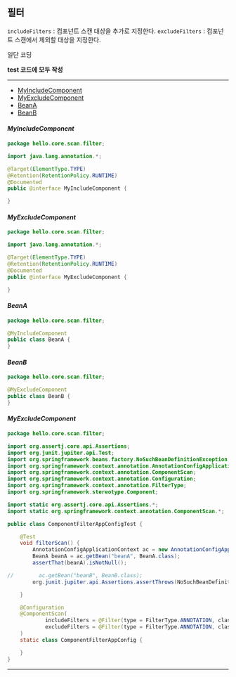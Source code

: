 ## 필터

`includeFilters` : 컴포넌트 스캔 대상을 추가로 지정한다.
`excludeFilters` : 컴포넌트 스캔에서 제외할 대상을 지정한다.

일단 코딩

**test 코드에 모두 작성**


---

  * [MyIncludeComponent](#MyIncludeComponent)
  * [MyExcludeComponent](#MyExcludeComponent)
  * [BeanA](#---BeanA---)
  * [BeanB](#BeanB)

#### ***MyIncludeComponent***
```java
package hello.core.scan.filter;

import java.lang.annotation.*;

@Target(ElementType.TYPE)
@Retention(RetentionPolicy.RUNTIME)
@Documented
public @interface MyIncludeComponent {

}
```


#### ***MyExcludeComponent***
```java
package hello.core.scan.filter;

import java.lang.annotation.*;

@Target(ElementType.TYPE)
@Retention(RetentionPolicy.RUNTIME)
@Documented
public @interface MyExcludeComponent {

}

```

#### ***BeanA***

```java
package hello.core.scan.filter;

@MyIncludeComponent
public class BeanA {
}
```
#### ***BeanB***
```java
package hello.core.scan.filter;

@MyExcludeComponent
public class BeanB {
}
```

#### ***MyExcludeComponent***
```java
package hello.core.scan.filter;

import org.assertj.core.api.Assertions;
import org.junit.jupiter.api.Test;
import org.springframework.beans.factory.NoSuchBeanDefinitionException;
import org.springframework.context.annotation.AnnotationConfigApplicationContext;
import org.springframework.context.annotation.ComponentScan;
import org.springframework.context.annotation.Configuration;
import org.springframework.context.annotation.FilterType;
import org.springframework.stereotype.Component;

import static org.assertj.core.api.Assertions.*;
import static org.springframework.context.annotation.ComponentScan.*;

public class ComponentFilterAppConfigTest {

    @Test
    void filterScan() {
        AnnotationConfigApplicationContext ac = new AnnotationConfigApplicationContext(ComponentFilterAppConfig.class);
        BeanA beanA = ac.getBean("beanA", BeanA.class);
        assertThat(beanA).isNotNull();

//        ac.getBean("beanB", BeanB.class);
        org.junit.jupiter.api.Assertions.assertThrows(NoSuchBeanDefinitionException.class, () -> ac.getBean("beanB", BeanB.class));

    }

    @Configuration
    @ComponentScan(
            includeFilters = @Filter(type = FilterType.ANNOTATION, classes = MyIncludeComponent.class),
            excludeFilters = @Filter(type = FilterType.ANNOTATION, classes = MyExcludeComponent.class)
    )
    static class ComponentFilterAppConfig {

    }
}
```
---


